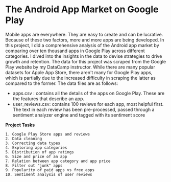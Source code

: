 # The Android App Market on Google Play

Mobile apps are everywhere. They are easy to create and can be lucrative. Because of these two factors, more and more apps are being developed. In this project, I did a comprehensive analysis of the Android app market by comparing over ten thousand apps in Google Play across different categories. I dived into the insights in the data to devise strategies to drive growth and retention. The data for this project was scraped from the Google Play website by my DataCamp instructor. While there are many popular datasets for Apple App Store, there aren't many for Google Play apps, which is partially due to the increased difficulty in scraping the latter as compared to the former. The data files are as follows:

- apps.csv : contains all the details of the apps on Google Play. These are the features that describe an app.
- user_reviews.csv: contains 100 reviews for each app, most helpful first. The text in each review has been pre-processed, passed through a sentiment analyzer engine and tagged with its sentiment score

**Project Tasks**

    1. Google Play Store apps and reviews
    2. Data cleaning
    3. Correcting data types
    4. Exploring app categories
    5. Distribution of app ratings
    6. Size and price of an app
    7. Relation between app category and app price
    8. Filter out "junk" apps
    9. Popularity of paid apps vs free apps
    10. Sentiment analysis of user reviews
